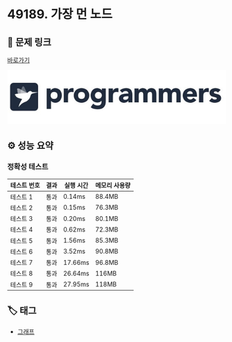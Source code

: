 # 49189. 가장 먼 노드

## 🔗 문제 링크

[바로가기](https://school.programmers.co.kr/learn/courses/30/lessons/49189)

![프로그래머스 로고](../../images/programmers.jpg)

## ⚙️ 성능 요약

### 정확성 테스트

| 테스트 번호 | 결과 | 실행 시간 | 메모리 사용량 |
| ----------- | ---- | --------- | ------------- |
| 테스트 1    | 통과 | 0.14ms    | 88.4MB        |
| 테스트 2    | 통과 | 0.15ms    | 76.3MB        |
| 테스트 3    | 통과 | 0.20ms    | 80.1MB        |
| 테스트 4    | 통과 | 0.62ms    | 72.3MB        |
| 테스트 5    | 통과 | 1.56ms    | 85.3MB        |
| 테스트 6    | 통과 | 3.52ms    | 90.8MB        |
| 테스트 7    | 통과 | 17.66ms   | 96.8MB        |
| 테스트 8    | 통과 | 26.64ms   | 116MB         |
| 테스트 9    | 통과 | 27.95ms   | 118MB         |

## 🏷️ 태그

- [그래프](https://school.programmers.co.kr/learn/courses/30/parts/14393)
